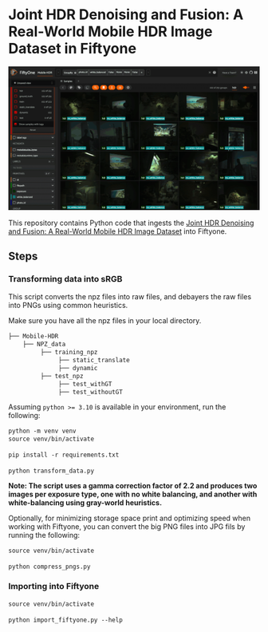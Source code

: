 # Joint HDR Denoising and Fusion: A Real-World Mobile HDR Image Dataset in Fiftyone


![gif](./media/mobile-hdr-small.gif)

This repository contains Python code that ingests the [Joint HDR Denoising and Fusion: A Real-World Mobile HDR Image Dataset](https://github.com/shuaizhengliu/Joint-HDRDN) into Fiftyone.

## Steps

### Transforming data into sRGB

This script converts the npz files into raw files, and debayers the raw files into PNGs using common heuristics.

Make sure you have all the npz files in your local directory.
```
├── Mobile-HDR
    ├── NPZ_data
         ├── training_npz
              ├── static_translate
              ├── dynamic
         ├── test_npz
              ├── test_withGT
              ├── test_withoutGT
```


Assuming `python >= 3.10` is available in your environment, run the following:
```
python -m venv venv
source venv/bin/activate

pip install -r requirements.txt

python transform_data.py
```

**Note: The script uses a gamma correction factor of 2.2 and produces two images per exposure type, one with no white balancing,
and another with white-balancing using gray-world heuristics.**


Optionally, for minimizing storage space print and optimizing speed when working with Fiftyone, you can convert the big PNG files into JPG fils by running the following:
```
source venv/bin/activate 

python compress_pngs.py
```

### Importing into Fiftyone

```
source venv/bin/activate 

python import_fiftyone.py --help
```
